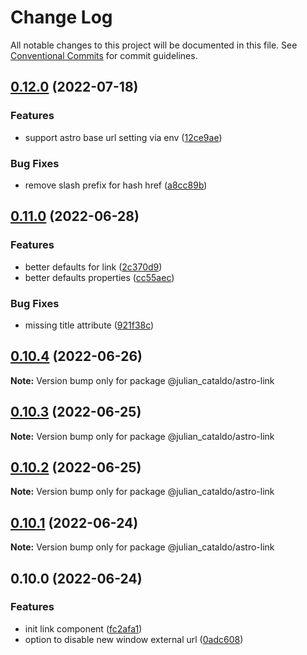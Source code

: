 # Change Log

All notable changes to this project will be documented in this file.
See [Conventional Commits](https://conventionalcommits.org) for commit guidelines.

## [0.12.0](https://github.com/JulianCataldo/astro/compare/@julian_cataldo/astro-link@0.11.0...@julian_cataldo/astro-link@0.12.0) (2022-07-18)


### Features

* support astro base url setting via env ([12ce9ae](https://github.com/JulianCataldo/astro/commit/12ce9ae07253eafe90ed06ca57e090ad1e1d8ee4))


### Bug Fixes

* remove slash prefix for hash href ([a8cc89b](https://github.com/JulianCataldo/astro/commit/a8cc89bf26a3640095829089cba65b29d363a4b5))



## [0.11.0](https://github.com/JulianCataldo/astro/compare/@julian_cataldo/astro-link@0.10.4...@julian_cataldo/astro-link@0.11.0) (2022-06-28)


### Features

* better defaults for link ([2c370d9](https://github.com/JulianCataldo/astro/commit/2c370d944ce577e5480a07108e81a078bc3200b5))
* better defaults properties ([cc55aec](https://github.com/JulianCataldo/astro/commit/cc55aecd0ea8051ab268c391cb5a28372d7ca896))


### Bug Fixes

* missing title attribute ([921f38c](https://github.com/JulianCataldo/astro/commit/921f38c88f7e41695ff0a6ba6f25cbe29103205c))



## [0.10.4](https://github.com/JulianCataldo/astro/compare/@julian_cataldo/astro-link@0.10.3...@julian_cataldo/astro-link@0.10.4) (2022-06-26)

**Note:** Version bump only for package @julian_cataldo/astro-link





## [0.10.3](https://github.com/JulianCataldo/astro/compare/@julian_cataldo/astro-link@0.10.2...@julian_cataldo/astro-link@0.10.3) (2022-06-25)

**Note:** Version bump only for package @julian_cataldo/astro-link





## [0.10.2](https://github.com/JulianCataldo/astro/compare/@julian_cataldo/astro-link@0.10.1...@julian_cataldo/astro-link@0.10.2) (2022-06-25)

**Note:** Version bump only for package @julian_cataldo/astro-link





## [0.10.1](https://github.com/JulianCataldo/astro/compare/@julian_cataldo/astro-link@0.10.0...@julian_cataldo/astro-link@0.10.1) (2022-06-24)

**Note:** Version bump only for package @julian_cataldo/astro-link





## 0.10.0 (2022-06-24)


### Features

* init link component ([fc2afa1](https://github.com/JulianCataldo/astro/commit/fc2afa191cd34450df1f47812339c0a5b51915f0))
* option to disable new window external url ([0adc608](https://github.com/JulianCataldo/astro/commit/0adc6088d5dc983aa8fb92f8e61bbb7f8a2c58c1))
